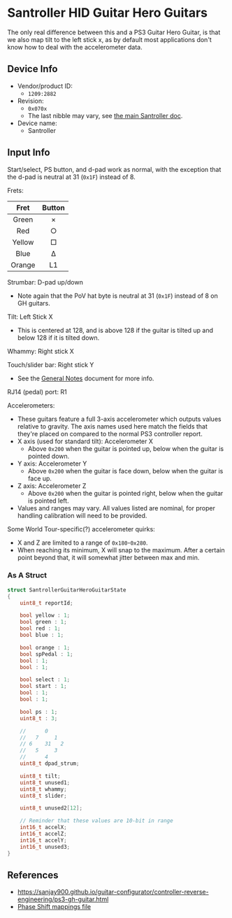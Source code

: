 # Santroller HID Guitar Hero Guitars

The only real difference between this and a PS3 Guitar Hero Guitar, is that we also map tilt to the left stick x, as by default most applications don't know how to deal with the accelerometer data.

## Device Info

- Vendor/product ID:
  - `1209:2882`
- Revision:
  - `0x070x`
  - The last nibble may vary, see [the main Santroller doc](../../Other/Santroller.md).
- Device name:
  - Santroller

## Input Info

Start/select, PS button, and d-pad work as normal, with the exception that the d-pad is neutral at 31 (`0x1F`) instead of 8.

Frets:

| Fret   | Button |
| :--:   | :----: |
| Green  | ×      |
| Red    | ○      |
| Yellow | □      |
| Blue   | Δ      |
| Orange | L1     |

Strumbar: D-pad up/down

- Note again that the PoV hat byte is neutral at 31 (`0x1F`) instead of 8 on GH guitars.

Tilt: Left Stick X

- This is centered at 128, and is above 128 if the guitar is tilted up and below 128 if it is tilted down.

Whammy: Right stick X

Touch/slider bar: Right stick Y

- See the [General Notes](General%20Notes.md) document for more info.

RJ14 (pedal) port: R1

Accelerometers:

- These guitars feature a full 3-axis accelerometer which outputs values relative to gravity. The axis names used here match the fields that they're placed on compared to the normal PS3 controller report.
- X axis (used for standard tilt): Accelerometer X
  - Above `0x200` when the guitar is pointed up, below when the guitar is pointed down.
- Y axis: Accelerometer Y
  - Above `0x200` when the guitar is face down, below when the guitar is face up.
- Z axis: Accelerometer Z
  - Above `0x200` when the guitar is pointed right, below when the guitar is pointed left.
- Values and ranges may vary. All values listed are nominal, for proper handling calibration will need to be provided.

Some World Tour-specific(?) accelerometer quirks:

- X and Z are limited to a range of `0x180`-`0x280`.
- When reaching its minimum, X will snap to the maximum. After a certain point beyond that, it will somewhat jitter between max and min.


### As A Struct

```cpp
struct SantrollerGuitarHeroGuitarState
{
    uint8_t reportId;

    bool yellow : 1;
    bool green : 1;
    bool red : 1;
    bool blue : 1;

    bool orange : 1;
    bool spPedal : 1;
    bool : 1;
    bool : 1;

    bool select : 1;
    bool start : 1;
    bool : 1;
    bool : 1;

    bool ps : 1;
    uint8_t : 3;

    //      0
    //   7     1
    // 6    31   2
    //   5     3
    //      4
    uint8_t dpad_strum;

    uint8_t tilt;
    uint8_t unused1;
    uint8_t whammy;
    uint8_t slider;

    uint8_t unused2[12];

    // Reminder that these values are 10-bit in range
    int16_t accelX;
    int16_t accelZ;
    int16_t accelY;
    int16_t unused3;
}
```

## References

- https://sanjay900.github.io/guitar-configurator/controller-reverse-engineering/ps3-gh-guitar.html
- [Phase Shift mappings file](../../Other/device_list.json)

